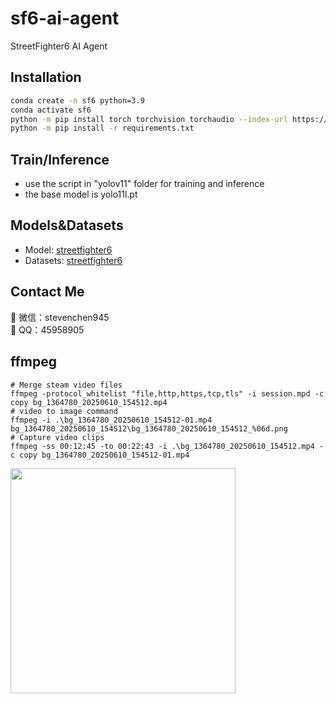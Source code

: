 # sf6-ai-agent
StreetFighter6 AI Agent

##  Installation
```bash
conda create -n sf6 python=3.9
conda activate sf6
python -m pip install torch torchvision torchaudio --index-url https://download.pytorch.org/whl/cu128  # based on your cuda version
python -m pip install -r requirements.txt
```

##  Train/Inference
- use the script in "yolov11" folder for training and inference
- the base model is yolo11l.pt

## Models&Datasets
- Model: [streetfighter6](https://www.kaggle.com/models/cafechen/streetfighter6)
- Datasets: [streetfighter6](https://www.kaggle.com/datasets/cafechen/streetfighter6)

## Contact Me
📱 微信：stevenchen945  
💬 QQ：45958905

## ffmpeg 
```shell
# Merge steam video files
ffmpeg -protocol_whitelist "file,http,https,tcp,tls" -i session.mpd -c copy bg_1364780_20250610_154512.mp4
# video to image command
ffmpeg -i .\bg_1364780_20250610_154512-01.mp4 bg_1364780_20250610_154512\bg_1364780_20250610_154512_%06d.png
# Capture video clips
ffmpeg -ss 00:12:45 -to 00:22:43 -i .\bg_1364780_20250610_154512.mp4 -c copy bg_1364780_20250610_154512-01.mp4
```


<img src="assets/show.png" width="360" />